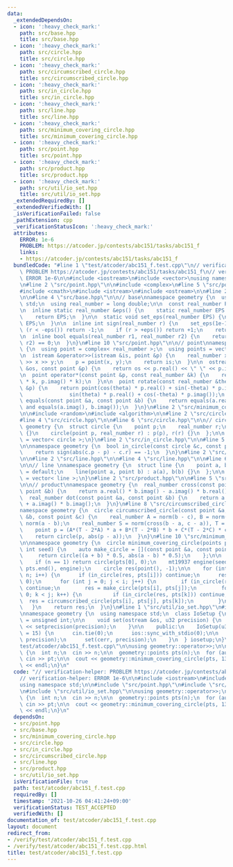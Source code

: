 ```yaml
---
data:
  _extendedDependsOn:
  - icon: ':heavy_check_mark:'
    path: src/base.hpp
    title: src/base.hpp
  - icon: ':heavy_check_mark:'
    path: src/circle.hpp
    title: src/circle.hpp
  - icon: ':heavy_check_mark:'
    path: src/circumscribed_circle.hpp
    title: src/circumscribed_circle.hpp
  - icon: ':heavy_check_mark:'
    path: src/in_circle.hpp
    title: src/in_circle.hpp
  - icon: ':heavy_check_mark:'
    path: src/line.hpp
    title: src/line.hpp
  - icon: ':heavy_check_mark:'
    path: src/minimum_covering_circle.hpp
    title: src/minimum_covering_circle.hpp
  - icon: ':heavy_check_mark:'
    path: src/point.hpp
    title: src/point.hpp
  - icon: ':heavy_check_mark:'
    path: src/product.hpp
    title: src/product.hpp
  - icon: ':heavy_check_mark:'
    path: src/util/io_set.hpp
    title: src/util/io_set.hpp
  _extendedRequiredBy: []
  _extendedVerifiedWith: []
  _isVerificationFailed: false
  _pathExtension: cpp
  _verificationStatusIcon: ':heavy_check_mark:'
  attributes:
    ERROR: 1e-6
    PROBLEM: https://atcoder.jp/contests/abc151/tasks/abc151_f
    links:
    - https://atcoder.jp/contests/abc151/tasks/abc151_f
  bundledCode: "#line 1 \"test/atcoder/abc151_f.test.cpp\"\n// verification-helper:\
    \ PROBLEM https://atcoder.jp/contests/abc151/tasks/abc151_f\n// verification-helper:\
    \ ERROR 1e-6\n\n#include <iostream>\n#include <vector>\nusing namespace std;\n\
    \n#line 2 \"src/point.hpp\"\n\n#include <complex>\n#line 5 \"src/point.hpp\"\n\
    #include <cmath>\n#include <istream>\n#include <ostream>\n\n#line 2 \"src/base.hpp\"\
    \n\n#line 4 \"src/base.hpp\"\n\n// base\nnamespace geometry {\n  using namespace\
    \ std;\n  using real_number = long double;\n\n  const real_number PI = acosl(-1);\n\
    \n  inline static real_number &eps() {\n    static real_number EPS = 1e-10;\n\
    \    return EPS;\n  }\n\n  static void set_eps(real_number EPS) {\n    eps() =\
    \ EPS;\n  }\n\n  inline int sign(real_number r) {\n    set_eps(1e-10);\n    if\
    \ (r < -eps()) return -1;\n    if (r > +eps()) return +1;\n    return 0;\n  }\n\
    \n  inline bool equals(real_number r1, real_number r2) {\n    return sign(r1 -\
    \ r2) == 0;\n  }\n}\n#line 10 \"src/point.hpp\"\n\n// point\nnamespace geometry\
    \ {\n  using point = complex< real_number >;\n  using points = vector< point >;\n\
    \n  istream &operator>>(istream &is, point &p) {\n    real_number x, y;\n    is\
    \ >> x >> y;\n    p = point(x, y);\n    return is;\n  }\n\n  ostream &operator<<(ostream\
    \ &os, const point &p) {\n    return os << p.real() << \" \" << p.imag();\n  }\n\
    \n  point operator*(const point &p, const real_number &k) {\n    return point(p.real()\
    \ * k, p.imag() * k);\n  }\n\n  point rotate(const real_number &theta, const point\
    \ &p) {\n    return point(cos(theta) * p.real() + sin(-theta) * p.imag(),\n  \
    \               sin(theta) * p.real() + cos(-theta) * p.imag());\n  }\n\n  bool\
    \ equals(const point &a, const point &b) {\n    return equals(a.real(), b.real())\
    \ and equals(a.imag(), b.imag());\n  }\n}\n#line 2 \"src/minimum_covering_circle.hpp\"\
    \n\n#include <random>\n#include <algorithm>\n\n#line 2 \"src/circle.hpp\"\n\n\
    #line 4 \"src/circle.hpp\"\n\n#line 6 \"src/circle.hpp\"\n\n// circle\nnamespace\
    \ geometry {\n  struct circle {\n    point p;\n    real_number r;\n    circle()\
    \ {}\n    circle(point p, real_number r) : p(p), r(r) {}\n  };\n\n  using circles\
    \ = vector< circle >;\n}\n#line 2 \"src/in_circle.hpp\"\n\n#line 5 \"src/in_circle.hpp\"\
    \n\nnamespace geometry {\n  bool in_circle(const circle &c, const point &p) {\n\
    \    return sign(abs(c.p - p) - c.r) == -1;\n  }\n}\n#line 2 \"src/circumscribed_circle.hpp\"\
    \n\n#line 2 \"src/line.hpp\"\n\n#line 4 \"src/line.hpp\"\n\n#line 6 \"src/line.hpp\"\
    \n\n// line \nnamespace geometry {\n  struct line {\n    point a, b;\n\n    line()\
    \ = default;\n    line(point a, point b) : a(a), b(b) {}\n  };\n\n  using lines\
    \ = vector< line >;\n}\n#line 2 \"src/product.hpp\"\n\n#line 5 \"src/product.hpp\"\
    \n\n// product\nnamespace geometry {\n  real_number cross(const point &a, const\
    \ point &b) {\n    return a.real() * b.imag() - a.imag() * b.real();\n  }\n\n\
    \  real_number dot(const point &a, const point &b) {\n    return a.real() * b.real()\
    \ + a.imag() * b.imag();\n  }\n}\n#line 8 \"src/circumscribed_circle.hpp\"\n\n\
    namespace geometry {\n  circle circumscribed_circle(const point &a, const point\
    \ &b, const point &c) {\n    real_number A = norm(b - c), B = norm(c - a), C =\
    \ norm(a - b);\n    real_number S = norm(cross(b - a, c - a)), T = A + B + C;\n\
    \    point p = (A*(T - 2*A) * a + B*(T - 2*B) * b + C*(T - 2*C) * c) / (4 * S);\n\
    \    return circle(p, abs(p - a));\n  }\n}\n#line 10 \"src/minimum_covering_circle.hpp\"\
    \n\nnamespace geometry {\n  circle minimum_covering_circle(points pts, unsigned\
    \ int seed) {\n    auto make_circle = [](const point &a, const point &b) {\n \
    \     return circle((a + b) * 0.5, abs(a - b) * 0.5);\n    };\n\n    int n = pts.size();\n\
    \    if (n == 1) return circle(pts[0], 0);\n    mt19937 engine(seed);\n    shuffle(pts.begin(),\
    \ pts.end(), engine);\n    circle res(point(), -1);\n\n    for (int i = 0; i <\
    \ n; i++) {\n      if (in_circle(res, pts[i])) continue;\n      res = circle(pts[i],\
    \ 0);\n      for (int j = 0; j < i; j++) {\n        if (in_circle(res, pts[j]))\
    \ continue;\n        res = make_circle(pts[i], pts[j]);\n        for (int k =\
    \ 0; k < j; k++) {\n          if (in_circle(res, pts[k])) continue;\n        \
    \  res = circumscribed_circle(pts[i], pts[j], pts[k]);\n        }\n      }\n \
    \   }\n    return res;\n  }\n}\n#line 1 \"src/util/io_set.hpp\"\n#include <iomanip>\n\
    \nnamespace geometry {\n  using namespace std;\n  class IoSetup {\n    using u32\
    \ = unsigned int;\n\n    void set(ostream &os, u32 precision) {\n      os << fixed\
    \ << setprecision(precision);\n    }\n\n    public:\n    IoSetup(u32 precision\
    \ = 15) {\n      cin.tie(0);\n      ios::sync_with_stdio(0);\n\n      set(cout,\
    \ precision);\n      set(cerr, precision);\n    }\n  } iosetup;\n}\n#line 11 \"\
    test/atcoder/abc151_f.test.cpp\"\n\nusing geometry::operator>>;\n\nint main()\
    \ {\n  int n;\n  cin >> n;\n\n  geometry::points pts(n);\n  for (auto &pt: pts)\
    \ cin >> pt;\n\n  cout << geometry::minimum_covering_circle(pts, 1333333333).r\
    \ << endl;\n}\n"
  code: "// verification-helper: PROBLEM https://atcoder.jp/contests/abc151/tasks/abc151_f\n\
    // verification-helper: ERROR 1e-6\n\n#include <iostream>\n#include <vector>\n\
    using namespace std;\n\n#include \"src/point.hpp\"\n#include \"src/minimum_covering_circle.hpp\"\
    \n#include \"src/util/io_set.hpp\"\n\nusing geometry::operator>>;\n\nint main()\
    \ {\n  int n;\n  cin >> n;\n\n  geometry::points pts(n);\n  for (auto &pt: pts)\
    \ cin >> pt;\n\n  cout << geometry::minimum_covering_circle(pts, 1333333333).r\
    \ << endl;\n}\n"
  dependsOn:
  - src/point.hpp
  - src/base.hpp
  - src/minimum_covering_circle.hpp
  - src/circle.hpp
  - src/in_circle.hpp
  - src/circumscribed_circle.hpp
  - src/line.hpp
  - src/product.hpp
  - src/util/io_set.hpp
  isVerificationFile: true
  path: test/atcoder/abc151_f.test.cpp
  requiredBy: []
  timestamp: '2021-10-26 04:41:24+09:00'
  verificationStatus: TEST_ACCEPTED
  verifiedWith: []
documentation_of: test/atcoder/abc151_f.test.cpp
layout: document
redirect_from:
- /verify/test/atcoder/abc151_f.test.cpp
- /verify/test/atcoder/abc151_f.test.cpp.html
title: test/atcoder/abc151_f.test.cpp
---
```

